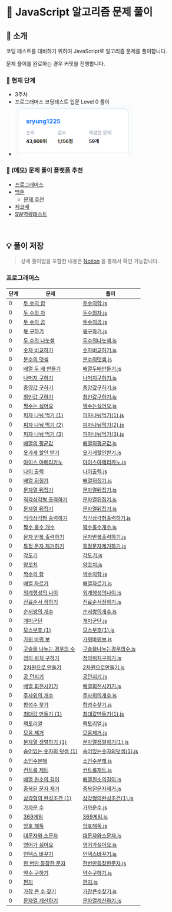 # 🤮 JavaScript 알고리즘 문제 풀이

## 👋 소개

코딩 테스트를 대비하기 위하여 JavaScript로 알고리즘 문제를 풀이합니다.

문제 풀이를 완료하는 경우 커밋을 진행합니다.

### 🌱 현재 단계
- 3주차
- 프로그래머스 코딩테스트 입문 Level 0 풀이
- ![프로그래머스 현재 상태](./assets/status_programmers.PNG)

### 🎒 (메모) 문제 풀이 플랫폼 추천
- [프로그래머스](https://programmers.co.kr/)
- [백준](https://www.acmicpc.net/step)
  - [문제 추천](https://devjeong.com/algorithm/algorithm-1/#코딩-테스트-대비-백준-문제-추천)
- [제코베](https://paullab.co.kr/codefestival.html)
- [SW역량테스트](https://swexpertacademy.com/main/capacityTest/main.do)

<br>

## 💡 풀이 저장

> 상세 풀이법을 포함한 내용은 [Notion](https://eve1225.notion.site/7d0a802bb0da46fda1dec663bd41efb9?v=4bda3b722aab427d90e1a3fcc6facf2c) 을 통해서 확인 가능합니다.

### 프로그래머스
| 단계 | 문제 | 풀이 |
| ---- | ------- | ------- |
| 0 | [두 수의 합](https://school.programmers.co.kr/learn/courses/30/lessons/120802) | [두수의합.js](./Level0/두수의합.js)
| 0 | [두 수의 차](https://school.programmers.co.kr/learn/courses/30/lessons/120803) | [두수의차.js](./Level0/두수의차.js)
| 0 | [두 수의 곱](https://school.programmers.co.kr/learn/courses/30/lessons/120804) | [두수의곱.js](./Level0/두수의곱.js)
| 0 | [몫 구하기](https://school.programmers.co.kr/learn/courses/30/lessons/120805) | [몫구하기.js](./Level0/몫구하기.js)
| 0 | [두 수의 나눗셈](https://school.programmers.co.kr/learn/courses/30/lessons/120806) | [두수의나눗셈.js](./Level0/두수의나눗셈.js)
| 0 | [숫자 비교하기](https://school.programmers.co.kr/learn/courses/30/lessons/120807) | [숫자비교하기.js](./Level0/숫자비교하기.js)
| 0 | [분수의 덧셈](https://school.programmers.co.kr/learn/courses/30/lessons/120808) | [분수의덧셈.js](./Level0/분수의덧셈.js)
| 0 | [배열 두 배 만들기](https://school.programmers.co.kr/learn/courses/30/lessons/120809) | [배열두배만들기.js](./Level0/배열두배만들기.js)
| 0 | [나머지 구하기](https://school.programmers.co.kr/learn/courses/30/lessons/120810) | [나머지구하기.js](./Level0/나머지구하기.js)
| 0 | [중앙값 구하기](https://school.programmers.co.kr/learn/courses/30/lessons/120811) | [중앙값구하기.js](./Level0/중앙값구하기.js)
| 0 | [최빈값 구하기](https://school.programmers.co.kr/learn/courses/30/lessons/120812) | [최빈값구하기.js](./Level0/최빈값구하기.js)
| 0 | [짝수는 싫어요](https://school.programmers.co.kr/learn/courses/30/lessons/120813) | [짝수는싫어요.js](./Level0/짝수는싫어요.js)
| 0 | [피자 나눠 먹기 (1)](https://school.programmers.co.kr/learn/courses/30/lessons/120814) | [피자나눠먹기(1).js](./Level0/피자나눠먹기(1).js)
| 0 | [피자 나눠 먹기 (2)](https://school.programmers.co.kr/learn/courses/30/lessons/120815) | [피자나눠먹기(2).js](./Level0/피자나눠먹기(2).js)
| 0 | [피자 나눠 먹기 (3)](https://school.programmers.co.kr/learn/courses/30/lessons/120816) | [피자나눠먹기(3).js](./Level0/피자나눠먹기(3).js)
| 0 | [배열의 평균값](https://school.programmers.co.kr/learn/courses/30/lessons/120817) | [배열의평균값.js](./Level0/배열의평균값.js)
| 0 | [옷가게 할인 받기](https://school.programmers.co.kr/learn/courses/30/lessons/120818) | [옷가게할인받기.js](./Level0/옷가게할인받기.js)
| 0 | [아이스 아메리카노](https://school.programmers.co.kr/learn/courses/30/lessons/120819) | [아이스아메리카노.js](./Level0/아이스아메리카노.js)
| 0 | [나이 출력](https://school.programmers.co.kr/learn/courses/30/lessons/120820) | [나이출력.js](./Level0/나이출력.js)
| 0 | [배열 뒤집기](https://school.programmers.co.kr/learn/courses/30/lessons/120821) | [배열뒤집기.js](./Level0/배열뒤집기.js)
| 0 | [문자열 뒤집기](https://school.programmers.co.kr/learn/courses/30/lessons/120822) | [문자열뒤집기.js](./Level0/문자열뒤집기.js)
| 0 | [직각삼각형 출력하기](https://school.programmers.co.kr/learn/courses/30/lessons/120822) | [문자열뒤집기.js](./Level0/문자열뒤집기.js)
| 0 | [문자열 뒤집기](https://school.programmers.co.kr/learn/courses/30/lessons/120822) | [문자열뒤집기.js](./Level0/문자열뒤집기.js)
| 0 | [직각삼각형 출력하기](https://school.programmers.co.kr/learn/courses/30/lessons/120823) | [직각삼각형출력하기.js](./Level0/직각삼각형출력하기.js)
| 0 | [짝수 홀수 개수](https://school.programmers.co.kr/learn/courses/30/lessons/120824) | [짝수홀수개수.js](./Level0/짝수홀수개수.js)
| 0 | [문자 반복 출력하기](https://school.programmers.co.kr/learn/courses/30/lessons/120825) | [문자반복출력하기.js](./Level0/문자반복출력하기.js)
| 0 | [특정 문자 제거하기](https://school.programmers.co.kr/learn/courses/30/lessons/120826) | [특정문자제거하기.js](./Level0/특정문자제거하기.js)
| 0 | [각도기](https://school.programmers.co.kr/learn/courses/30/lessons/120829) | [각도기.js](./Level0/각도기.js)
| 0 | [양꼬치](https://school.programmers.co.kr/learn/courses/30/lessons/120830) | [양꼬치.js](./Level0/양꼬치.js)
| 0 | [짝수의 합](https://school.programmers.co.kr/learn/courses/30/lessons/120831) | [짝수의합.js](./Level0/짝수의합.js)
| 0 | [배열 자르기](https://school.programmers.co.kr/learn/courses/30/lessons/120833) | [배열자르기.js](./Level0/배열자르기.js)
| 0 | [외계행성의 나이](https://school.programmers.co.kr/learn/courses/30/lessons/120834) | [외계행성의나이.js](./Level0/외계행성의나이.js)
| 0 | [진료순서 정하기](https://school.programmers.co.kr/learn/courses/30/lessons/120835) | [진료순서정하기.js](./Level0/진료순서정하기.js)
| 0 | [순서쌍의 개수](https://school.programmers.co.kr/learn/courses/30/lessons/120836) | [순서쌍의개수.js](./Level0/순서쌍의개수.js)
| 0 | [개미군단](https://school.programmers.co.kr/learn/courses/30/lessons/120837) | [개미군단.js](./Level0/개미군단.js)
| 0 | [모스부호 (1)](https://school.programmers.co.kr/learn/courses/30/lessons/120838) | [모스부호(1).js](./Level0/모스부호(1).js)
| 0 | [가위 바위 보](https://school.programmers.co.kr/learn/courses/30/lessons/120839) | [가위바위보.js](./Level0/가위바위보.js)
| 0 | [구슬을 나누는 경우의 수](https://school.programmers.co.kr/learn/courses/30/lessons/120840) | [구슬을나누는경우의수.js](./Level0/구슬을나누는경우의수.js)
| 0 | [점의 위치 구하기](https://school.programmers.co.kr/learn/courses/30/lessons/120841) | [점의위치구하기.js](./Level0/점의위치구하기.js)
| 0 | [2차원으로 만들기](https://school.programmers.co.kr/learn/courses/30/lessons/120842) | [2차원으로만들기.js](./Level0/2차원으로만들기.js)
| 0 | [공 던지기](https://school.programmers.co.kr/learn/courses/30/lessons/120843) | [공던지기.js](./Level0/공던지기.js)
| 0 | [배열 회전시키기](https://school.programmers.co.kr/learn/courses/30/lessons/120844) | [배열회전시키기.js](./Level0/배열회전시키기.js)
| 0 | [주사위의 개수](https://school.programmers.co.kr/learn/courses/30/lessons/120845) | [주사위의개수.js](./Level0/주사위의개수.js)
| 0 | [합성수 찾기](https://school.programmers.co.kr/learn/courses/30/lessons/120846) | [합성수찾기.js](./Level0/합성수찾기.js)
| 0 | [최대값 만들기 (1)](https://school.programmers.co.kr/learn/courses/30/lessons/120847) | [최대값만들기(1).js](./Level0/최대값만들기(1).js)
| 0 | [팩토리얼](https://school.programmers.co.kr/learn/courses/30/lessons/120848) | [팩토리얼.js](./Level0/팩토리얼.js)
| 0 | [모음 제거](https://school.programmers.co.kr/learn/courses/30/lessons/120849) | [모음제거.js](./Level0/모음제거.js)
| 0 | [문자열 정렬하기 (1)](https://school.programmers.co.kr/learn/courses/30/lessons/120850) | [문자열정렬하기(1).js](./Level0/문자열정렬하기(1).js)
| 0 | [숨어있는 숫자의 덧셈 (1)](https://school.programmers.co.kr/learn/courses/30/lessons/120851) | [숨어있는숫자의덧셈(1).js](./Level0/숨어있는숫자의덧셈(1).js)
| 0 | [소인수분해](https://school.programmers.co.kr/learn/courses/30/lessons/120852) | [소인수분해.js](./Level0/소인수분해.js)
| 0 | [컨트롤 제트](https://school.programmers.co.kr/learn/courses/30/lessons/120853) | [컨트롤제트.js](./Level0/컨트롤제트.js)
| 0 | [배열 원소의 길이](https://school.programmers.co.kr/learn/courses/30/lessons/120854) | [배열원소의길이.js](./Level0/배열원소의길이.js)
| 0 | [중복된 문자 제거](https://school.programmers.co.kr/learn/courses/30/lessons/120888) | [중복된문자제거.js](./Level0/중복된문자제거.js)
| 0 | [삼각형의 완성조건 (1)](https://school.programmers.co.kr/learn/courses/30/lessons/120889) | [삼각형의완성조건(1).js](./Level0/삼각형의완성조건(1).js)
| 0 | [가까운 수](https://school.programmers.co.kr/learn/courses/30/lessons/120890) | [가까운수.js](./Level0/가까운수.js)
| 0 | [369게임](https://school.programmers.co.kr/learn/courses/30/lessons/120891) | [369게임.js](./Level0/369게임.js)
| 0 | [암호 해독](https://school.programmers.co.kr/learn/courses/30/lessons/120892) | [암호해독.js](./Level0/암호해독.js)
| 0 | [대문자와 소문자](https://school.programmers.co.kr/learn/courses/30/lessons/120893) | [대문자와소문자.js](./Level0/대문자와소문자.js)
| 0 | [영어가 싫어요](https://school.programmers.co.kr/learn/courses/30/lessons/120894) | [영어가싫어요.js](./Level0/영어가싫어요.js)
| 0 | [인덱스 바꾸기](https://school.programmers.co.kr/learn/courses/30/lessons/120895) | [인덱스바꾸기.js](./Level0/인덱스바꾸기.js)
| 0 | [한 번만 등장한 문자](https://school.programmers.co.kr/learn/courses/30/lessons/120896) | [한번만등장한문자.js](./Level0/한번만등장한문자.js)
| 0 | [약수 구하기](https://school.programmers.co.kr/learn/courses/30/lessons/120897) | [약수구하기.js](./Level0/약수구하기.js)
| 0 | [편지](https://school.programmers.co.kr/learn/courses/30/lessons/120898) | [편지.js](./Level0/편지.js)
| 0 | [가장 큰 수 찾기](https://school.programmers.co.kr/learn/courses/30/lessons/120899) | [가장큰수찾기.js](./Level0/가장큰수찾기.js)
| 0 | [문자열 계산하기](https://school.programmers.co.kr/learn/courses/30/lessons/120902) | [문자열계산하기.js](./Level0/문자열계산하기.js)